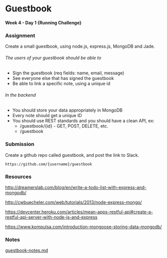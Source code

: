 # Guestbook
#### Week 4 - Day 1 {Running Challenge}

### Assignment
Create a small guestbook, using node.js, express.js, MongoDB and Jade.

###### The users of your guestbook should be able to
  - Sign the guestbook (req fields: name, email, message)
  - See everyone else that has signed the guestbook
  - Be able to link a specific note, using a unique id

###### In the backend
  - You should store your data appropriately in MongoDB
  - Every note should get a unique ID
  - You should use REST standards and you should have a clean API, ex:
    -  /guestbook/{id} - GET, POST, DELETE, etc.
    -  /guestbook

### Submission

Create a github repo called guestbook, and post the link to Slack.

```
https://github.com/{username}/guestbook
```

### Resources
http://dreamerslab.com/blog/en/write-a-todo-list-with-express-and-mongodb/

http://cwbuecheler.com/web/tutorials/2013/node-express-mongo/

https://devcenter.heroku.com/articles/mean-apps-restful-api#create-a-restful-api-server-with-node-js-and-express

https://www.kompulsa.com/introduction-mongoose-storing-data-mongodb/

### Notes
[guestbook-notes.md](guestbook-notes.md)

